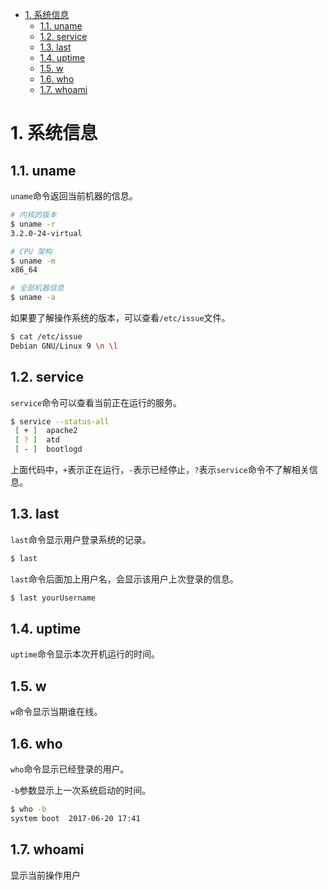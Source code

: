 - [1. 系统信息](#1-系统信息)
  - [1.1. uname](#11-uname)
  - [1.2. service](#12-service)
  - [1.3. last](#13-last)
  - [1.4. uptime](#14-uptime)
  - [1.5. w](#15-w)
  - [1.6. who](#16-who)
  - [1.7. whoami](#17-whoami)

# 1. 系统信息

## 1.1. uname

`uname`命令返回当前机器的信息。

```bash
# 内核的版本
$ uname -r
3.2.0-24-virtual

# CPU 架构
$ uname -m
x86_64

# 全部机器信息
$ uname -a
```

如果要了解操作系统的版本，可以查看`/etc/issue`文件。

```bash
$ cat /etc/issue
Debian GNU/Linux 9 \n \l
```

## 1.2. service

`service`命令可以查看当前正在运行的服务。

```bash
$ service --status-all
 [ + ]  apache2
 [ ? ]  atd
 [ - ]  bootlogd
```

上面代码中，`+`表示正在运行，`-`表示已经停止，`?`表示`service`命令不了解相关信息。


## 1.3. last

`last`命令显示用户登录系统的记录。

```bash
$ last
```

`last`命令后面加上用户名，会显示该用户上次登录的信息。

```bash
$ last yourUsername
```

## 1.4. uptime

`uptime`命令显示本次开机运行的时间。

## 1.5. w

`w`命令显示当期谁在线。


## 1.6. who

`who`命令显示已经登录的用户。

`-b`参数显示上一次系统启动的时间。

```bash
$ who -b
system boot  2017-06-20 17:41
```

## 1.7. whoami
显示当前操作用户


